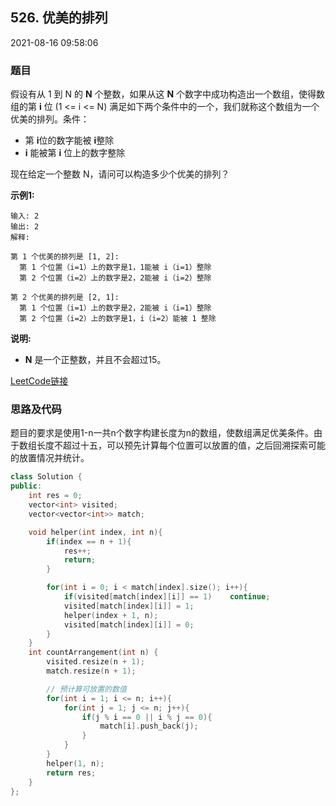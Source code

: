 ## 526. 优美的排列

2021-08-16 09:58:06

### 题目

假设有从 1 到 N 的 **N** 个整数，如果从这 **N** 个数字中成功构造出一个数组，使得数组的第 **i** 位 (1 <= i <= N) 满足如下两个条件中的一个，我们就称这个数组为一个优美的排列。条件：


- 第 **i**位的数字能被 **i**整除
- **i** 能被第 **i** 位上的数字整除


现在给定一个整数 N，请问可以构造多少个优美的排列？

**示例1:**

```
输入: 2
输出: 2
解释:

第 1 个优美的排列是 [1, 2]:
  第 1 个位置（i=1）上的数字是1，1能被 i（i=1）整除
  第 2 个位置（i=2）上的数字是2，2能被 i（i=2）整除

第 2 个优美的排列是 [2, 1]:
  第 1 个位置（i=1）上的数字是2，2能被 i（i=1）整除
  第 2 个位置（i=2）上的数字是1，i（i=2）能被 1 整除
```

**说明:**


- **N** 是一个正整数，并且不会超过15。



[LeetCode链接](https://leetcode-cn.com/problems/beautiful-arrangement/)

### 思路及代码


题目的要求是使用1-n一共n个数字构建长度为n的数组，使数组满足优美条件。由于数组长度不超过十五，可以预先计算每个位置可以放置的值，之后回溯探索可能的放置情况并统计。

```cpp
class Solution {
public:
    int res = 0;
    vector<int> visited;
    vector<vector<int>> match;

    void helper(int index, int n){
        if(index == n + 1){
            res++;
            return;
        }

        for(int i = 0; i < match[index].size(); i++){
            if(visited[match[index][i]] == 1)    continue;
            visited[match[index][i]] = 1;
            helper(index + 1, n);
            visited[match[index][i]] = 0;
        }
    }
    int countArrangement(int n) {
        visited.resize(n + 1);
        match.resize(n + 1);

        // 预计算可放置的数值
        for(int i = 1; i <= n; i++){
            for(int j = 1; j <= n; j++){
                if(j % i == 0 || i % j == 0){
                    match[i].push_back(j);
                }
            }
        }
        helper(1, n);
        return res;
    }
};
```